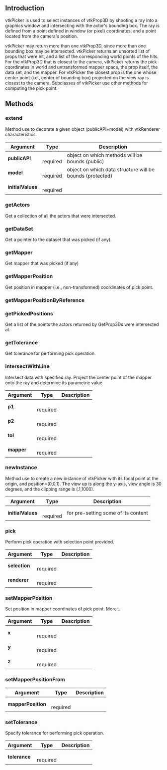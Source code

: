 ## Introduction

vtkPicker is used to select instances of vtkProp3D by shooting 
a ray into a graphics window and intersecting with the actor's bounding box.
The ray is defined from a point defined in window (or pixel) coordinates, 
and a point located from the camera's position.

vtkPicker may return more than one vtkProp3D, since more than one bounding box may be intersected.
vtkPicker returns an unsorted list of props that were hit, and a list of the corresponding world points of the hits.
For the vtkProp3D that is closest to the camera, vtkPicker returns the pick coordinates in world and untransformed mapper space,
the prop itself, the data set, and the mapper. 
For vtkPicker the closest prop is the one whose center point (i.e., center of bounding box) projected on the view ray is closest
to the camera. Subclasses of vtkPicker use other methods for computing the pick point.




## Methods


### extend

Method use to decorate a given object (publicAPI+model) with vtkRenderer characteristics.


| Argument | Type | Description |
| ------------- | ------------- | ----- |
| **publicAPI** | <span class="arg-type"></span></br></span><span class="arg-required">required</span> | object on which methods will be bounds (public) |
| **model** | <span class="arg-type"></span></br></span><span class="arg-required">required</span> | object on which data structure will be bounds (protected) |
| **initialValues** | <span class="arg-type"></span></br></span><span class="arg-required">required</span> |  |


### getActors

Get a collection of all the actors that were intersected.



### getDataSet

Get a pointer to the dataset that was picked (if any).



### getMapper

Get mapper that was picked (if any)



### getMapperPosition

Get position in mapper (i.e., non-transformed) coordinates of pick point.



### getMapperPositionByReference





### getPickedPositions

Get a list of the points the actors returned by GetProp3Ds were intersected at.



### getTolerance

Get tolerance for performing pick operation.



### intersectWithLine

Intersect data with specified ray.
Project the center point of the mapper onto the ray and determine its parametric value


| Argument | Type | Description |
| ------------- | ------------- | ----- |
| **p1** | <span class="arg-type"></span></br></span><span class="arg-required">required</span> |  |
| **p2** | <span class="arg-type"></span></br></span><span class="arg-required">required</span> |  |
| **tol** | <span class="arg-type"></span></br></span><span class="arg-required">required</span> |  |
| **mapper** | <span class="arg-type"></span></br></span><span class="arg-required">required</span> |  |


### newInstance

Method use to create a new instance of vtkPicker with its focal point at the origin, 
and position=(0,0,1). The view up is along the y-axis, view angle is 30 degrees, 
and the clipping range is (.1,1000).


| Argument | Type | Description |
| ------------- | ------------- | ----- |
| **initialValues** | <span class="arg-type"></span></br></span><span class="arg-required">required</span> | for pre-setting some of its content |


### pick

Perform pick operation with selection point provided.


| Argument | Type | Description |
| ------------- | ------------- | ----- |
| **selection** | <span class="arg-type"></span></br></span><span class="arg-required">required</span> |  |
| **renderer** | <span class="arg-type"></span></br></span><span class="arg-required">required</span> |  |


### setMapperPosition

Set position in mapper coordinates of pick point. More...


| Argument | Type | Description |
| ------------- | ------------- | ----- |
| **x** | <span class="arg-type"></span></br></span><span class="arg-required">required</span> |  |
| **y** | <span class="arg-type"></span></br></span><span class="arg-required">required</span> |  |
| **z** | <span class="arg-type"></span></br></span><span class="arg-required">required</span> |  |


### setMapperPositionFrom




| Argument | Type | Description |
| ------------- | ------------- | ----- |
| **mapperPosition** | <span class="arg-type"></span></br></span><span class="arg-required">required</span> |  |


### setTolerance

Specify tolerance for performing pick operation.


| Argument | Type | Description |
| ------------- | ------------- | ----- |
| **tolerance** | <span class="arg-type"></span></br></span><span class="arg-required">required</span> |  |



